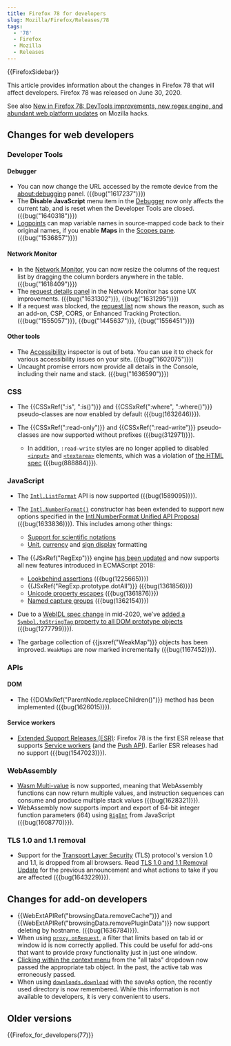 ```yaml
---
title: Firefox 78 for developers
slug: Mozilla/Firefox/Releases/78
tags:
  - '78'
  - Firefox
  - Mozilla
  - Releases
---
```

{{FirefoxSidebar}}

This article provides information about the changes in Firefox 78 that will affect developers. Firefox 78 was released on June 30, 2020.

See also [New in Firefox 78: DevTools improvements, new regex engine, and abundant web platform updates](https://hacks.mozilla.org/2020/06/new-in-firefox-78/) on Mozilla hacks.

## Changes for web developers

### Developer Tools

#### Debugger

- You can now change the URL accessed by the remote device from the [about:debugging](/en-US/docs/Tools/about:debugging#connecting_to_a_remote_device) panel. ({{bug("1617237")}})
- The **Disable JavaScript** menu item in the [Debugger](https://firefox-source-docs.mozilla.org/devtools-user/debugger/ui_tour/index.html) now only affects the current tab, and is reset when the Developer Tools are closed. ({{bug("1640318")}})
- [Logpoints](https://firefox-source-docs.mozilla.org/devtools-user/debugger/set_a_logpoint/index.html) can map variable names in source-mapped code back to their original names, if you enable **Maps** in the [Scopes pane](/en-US/docs/Tools/Debugger/UI_Tour#scopes). ({{bug("1536857")}})

#### Network Monitor

- In the [Network Monitor](/en-US/docs/Tools/Network_Monitor/request_list#network_request_columns), you can now resize the columns of the request list by dragging the column borders anywhere in the table. ({{bug("1618409")}})
- The [request details panel](https://firefox-source-docs.mozilla.org/devtools-user/network_monitor/request_details/index.html) in the Network Monitor has some UX improvements. ({{bug("1631302")}}, {{bug("1631295")}})
- If a request was blocked, the [request list](https://firefox-source-docs.mozilla.org/devtools-user/network_monitor/request_list/index.html) now shows the reason, such as an add-on, CSP, CORS, or Enhanced Tracking Protection. ({{bug("1555057")}}, {{bug("1445637")}}, {{bug("1556451")}})

#### Other tools

- The [Accessibility](https://firefox-source-docs.mozilla.org/devtools-user/accessibility_inspector/index.html) inspector is out of beta. You can use it to check for various accessibility issues on your site. ({{bug("1602075")}})
- Uncaught promise errors now provide all details in the Console, including their name and stack. ({{bug("1636590")}})

### CSS

- The {{CSSxRef(":is", ":is()")}} and {{CSSxRef(":where", ":where()")}} pseudo-classes are now enabled by default ({{bug(1632646)}}).
- The {{CSSxRef(":read-only")}} and {{CSSxRef(":read-write")}} pseudo-classes are now supported without prefixes ({{bug(312971)}}).

  - In addition, `:read-write` styles are no longer applied to disabled [`<input>`](/en-US/docs/Web/HTML/Element/input) and [`<textarea>`](/en-US/docs/Web/HTML/Element/textarea) elements, which was a violation of [the HTML spec](https://html.spec.whatwg.org/#selector-read-write) ({{bug(888884)}}).

### JavaScript

- The [`Intl.ListFormat`](/en-US/docs/Web/JavaScript/Reference/Global_Objects/Intl/ListFormat) API is now supported ({{bug(1589095)}}).
- The [`Intl.NumberFormat()`](/en-US/docs/Web/JavaScript/Reference/Global_Objects/Intl/NumberFormat/NumberFormat) constructor has been extended to support new options specified in the [Intl.NumberFormat Unified API Proposal](https://github.com/tc39/proposal-unified-intl-numberformat) ({{bug(1633836)}}). This includes among other things:

  - [Support for scientific notations](/en-US/docs/Web/JavaScript/Reference/Global_Objects/Intl/NumberFormat/NumberFormat#scientific_engineering_or_compact_notations)
  - [Unit](/en-US/docs/Web/JavaScript/Reference/Global_Objects/Intl/NumberFormat/NumberFormat#unit_formatting), [currency](/en-US/docs/Web/JavaScript/Reference/Global_Objects/Intl/NumberFormat/NumberFormat#currency_formatting) and [sign display](/en-US/docs/Web/JavaScript/Reference/Global_Objects/Intl/NumberFormat/NumberFormat#displaying_signs) formatting

- The {{JSxRef("RegExp")}} engine [has been updated](https://hacks.mozilla.org/2020/06/a-new-regexp-engine-in-spidermonkey/) and now supports all new features introduced in ECMAScript 2018:

  - [Lookbehind assertions](/en-US/docs/Web/JavaScript/Guide/Regular_Expressions/Assertions) ({{bug(1225665)}})
  - {{JSxRef("RegExp.prototype.dotAll")}} ({{bug(1361856)}})
  - [Unicode property escapes](/en-US/docs/Web/JavaScript/Guide/Regular_Expressions/Unicode_Property_Escapes) ({{bug(1361876)}})
  - [Named capture groups](/en-US/docs/Web/JavaScript/Guide/Regular_Expressions/Groups_and_Ranges) ({{bug(1362154)}})

- Due to a [WebIDL spec change](https://github.com/heycam/webidl/pull/357) in mid-2020, we've [added a `Symbol.toStringTag` property to all DOM prototype objects](/en-US/docs/Web/JavaScript/Reference/Global_Objects/Symbol/toStringTag#tostringtag_available_on_all_dom_prototype_objects) ({{bug(1277799)}}).
- The garbage collection of {{jsxref("WeakMap")}} objects has been improved. `WeakMaps` are now marked incrementally ({{bug(1167452)}}).

### APIs

#### DOM

- The {{DOMxRef("ParentNode.replaceChildren()")}} method has been implemented ({{bug(1626015)}}).

#### Service workers

- [Extended Support Releases (ESR)](https://www.mozilla.org/en-US/firefox/organizations/): Firefox 78 is the first ESR release that supports [Service workers](/en-US/docs/Web/API/Service_Worker_API) (and the [Push API](/en-US/docs/Web/API/Push_API)). Earlier ESR releases had no support ({{bug(1547023)}}).

### WebAssembly

- [Wasm Multi-value](https://hacks.mozilla.org/2019/11/multi-value-all-the-wasm/) is now supported, meaning that WebAssembly functions can now return multiple values, and instruction sequences can consume and produce multiple stack values ({{bug(1628321)}}).
- WebAssembly now supports import and export of 64-bit integer function parameters (i64) using [`BigInt`](/en-US/docs/Web/JavaScript/Reference/Global_Objects/BigInt) from JavaScript ({{bug(1608770)}}).

### TLS 1.0 and 1.1 removal

- Support for the [Transport Layer Security](/en-US/docs/Web/Security/Transport_Layer_Security) (TLS) protocol's version 1.0 and 1.1, is dropped from all browsers. Read [TLS 1.0 and 1.1 Removal Update](https://hacks.mozilla.org/2019/05/tls-1-0-and-1-1-removal-update/) for the previous announcement and what actions to take if you are affected ({{bug(1643229)}}).

## Changes for add-on developers

- {{WebExtAPIRef("browsingData.removeCache")}} and {{WebExtAPIRef("browsingData.removePluginData")}} now support deleting by hostname. ({{bug(1636784)}}).
- When using [`proxy.onRequest`](/en-US/docs/Mozilla/Add-ons/WebExtensions/API/proxy/onRequest), a filter that limits based on tab id or window id is now correctly applied. This could be useful for add-ons that want to provide proxy functionality just in just one window.
- [Clicking within the context menu](/en-US/docs/Mozilla/Add-ons/WebExtensions/API/menus/onClicked) from the "all tabs" dropdown now passed the appropriate tab object. In the past, the active tab was erroneously passed.
- When using [`downloads.download`](/en-US/docs/Mozilla/Add-ons/WebExtensions/API/downloads/download) with the saveAs option, the recently used directory is now remembered. While this information is not available to developers, it is very convenient to users.

## Older versions

{{Firefox_for_developers(77)}}
